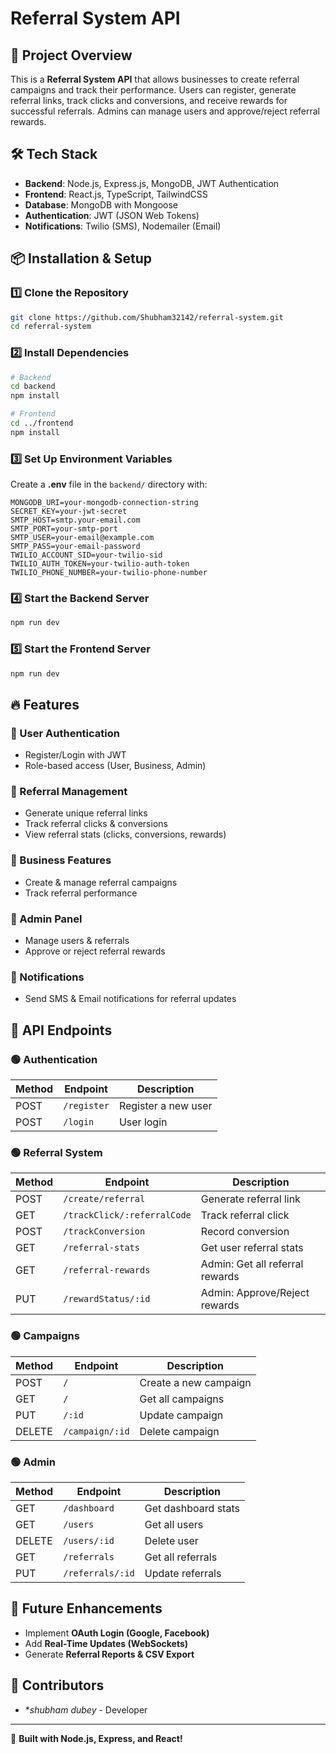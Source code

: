 # Referral System API

## 🚀 Project Overview

This is a **Referral System API** that allows businesses to create referral campaigns and track their performance. Users can register, generate referral links, track clicks and conversions, and receive rewards for successful referrals. Admins can manage users and approve/reject referral rewards.

## 🛠 Tech Stack

- **Backend**: Node.js, Express.js, MongoDB, JWT Authentication
- **Frontend**: React.js, TypeScript, TailwindCSS
- **Database**: MongoDB with Mongoose
- **Authentication**: JWT (JSON Web Tokens)
- **Notifications**: Twilio (SMS), Nodemailer (Email)

## 📦 Installation & Setup

### 1️⃣ Clone the Repository

```sh
git clone https://github.com/Shubham32142/referral-system.git
cd referral-system
```

### 2️⃣ Install Dependencies

```sh
# Backend
cd backend
npm install

# Frontend
cd ../frontend
npm install
```

### 3️⃣ Set Up Environment Variables

Create a **.env** file in the `backend/` directory with:

```env
MONGODB_URI=your-mongodb-connection-string
SECRET_KEY=your-jwt-secret
SMTP_HOST=smtp.your-email.com
SMTP_PORT=your-smtp-port
SMTP_USER=your-email@example.com
SMTP_PASS=your-email-password
TWILIO_ACCOUNT_SID=your-twilio-sid
TWILIO_AUTH_TOKEN=your-twilio-auth-token
TWILIO_PHONE_NUMBER=your-twilio-phone-number
```

### 4️⃣ Start the Backend Server

```sh
npm run dev
```

### 5️⃣ Start the Frontend Server

```sh
npm run dev
```

## 🔥 Features

### 🔹 User Authentication

- Register/Login with JWT
- Role-based access (User, Business, Admin)

### 🔹 Referral Management

- Generate unique referral links
- Track referral clicks & conversions
- View referral stats (clicks, conversions, rewards)

### 🔹 Business Features

- Create & manage referral campaigns
- Track referral performance

### 🔹 Admin Panel

- Manage users & referrals
- Approve or reject referral rewards

### 🔹 Notifications

- Send SMS & Email notifications for referral updates

## 🔗 API Endpoints

### 🟢 **Authentication**

| Method | Endpoint    | Description         |
| ------ | ----------- | ------------------- |
| POST   | `/register` | Register a new user |
| POST   | `/login`    | User login          |

### 🟢 **Referral System**

| Method | Endpoint                    | Description                     |
| ------ | --------------------------- | ------------------------------- |
| POST   | `/create/referral`          | Generate referral link          |
| GET    | `/trackClick/:referralCode` | Track referral click            |
| POST   | `/trackConversion`          | Record conversion               |
| GET    | `/referral-stats`           | Get user referral stats         |
| GET    | `/referral-rewards`         | Admin: Get all referral rewards |
| PUT    | `/rewardStatus/:id`         | Admin: Approve/Reject rewards   |

### 🟢 **Campaigns**

| Method | Endpoint        | Description           |
| ------ | --------------- | --------------------- |
| POST   | `/`             | Create a new campaign |
| GET    | `/`             | Get all campaigns     |
| PUT    | `/:id`          | Update campaign       |
| DELETE | `/campaign/:id` | Delete campaign       |

### 🟢 **Admin**

| Method | Endpoint         | Description         |
| ------ | ---------------- | ------------------- |
| GET    | `/dashboard`     | Get dashboard stats |
| GET    | `/users`         | Get all users       |
| DELETE | `/users/:id`     | Delete user         |
| GET    | `/referrals`     | Get all referrals   |
| PUT    | `/referrals/:id` | Update referrals    |

## 🎯 Future Enhancements

- Implement **OAuth Login (Google, Facebook)**
- Add **Real-Time Updates (WebSockets)**
- Generate **Referral Reports & CSV Export**

## 🙌 Contributors

- \*_shubham dubey_ - Developer

---

🚀 **Built with Node.js, Express, and React!**
